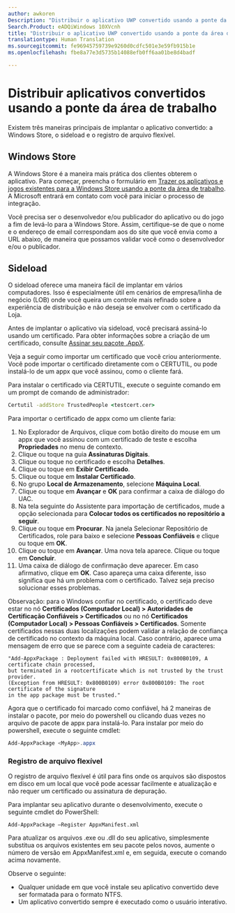 ```yaml
---
author: awkoren
Description: "Distribuir o aplicativo UWP convertido usando a ponte da área de trabalho para UWP"
Search.Product: eADQiWindows 10XVcnh
title: "Distribuir o aplicativo UWP convertido usando a ponte da área de trabalho para UWP"
translationtype: Human Translation
ms.sourcegitcommit: fe96945759739e9260d0cdfc501e3e59fb915b1e
ms.openlocfilehash: fbe8a77e3d5735b14088efb0ff6aa01be8d4badf

---
```


# Distribuir aplicativos convertidos usando a ponte da área de trabalho

Existem três maneiras principais de implantar o aplicativo convertido: a Windows Store, o sideload e o registro de arquivo flexível.  

## Windows Store

A Windows Store é a maneira mais prática dos clientes obterem o aplicativo. Para começar, preencha o formulário em [Trazer os aplicativos e jogos existentes para a Windows Store usando a ponte da área de trabalho](https://developer.microsoft.com/windows/projects/campaigns/desktop-bridge). A Microsoft entrará em contato com você para iniciar o processo de integração. 

Você precisa ser o desenvolvedor e/ou publicador do aplicativo ou do jogo a fim de levá-lo para a Windows Store. Assim, certifique-se de que o nome e o endereço de email correspondam aos do site que você envia como a URL abaixo, de maneira que possamos validar você como o desenvolvedor e/ou o publicador.

## Sideload

O sideload oferece uma maneira fácil de implantar em vários computadores. Isso é especialmente útil em cenários de empresa/linha de negócio (LOB) onde você queira um controle mais refinado sobre a experiência de distribuição e não deseja se envolver com o certificado da Loja.

Antes de implantar o aplicativo via sideload, você precisará assiná-lo usando um certificado. Para obter informações sobre a criação de um certificado, consulte [Assinar seu pacote .AppX](https://msdn.microsoft.com/windows/uwp/porting/desktop-to-uwp-run-desktop-app-converter#deploy-your-converted-appx). 

Veja a seguir como importar um certificado que você criou anteriormente. Você pode importar o certificado diretamente com o CERTUTIL, ou pode instalá-lo de um appx que você assinou, como o cliente fará. 

Para instalar o certificado via CERTUTIL, execute o seguinte comando em um prompt de comando de administrador:

```cmd
Certutil -addStore TrustedPeople <testcert.cer>
```

Para importar o certificado de appx como um cliente faria:

1.  No Explorador de Arquivos, clique com botão direito do mouse em um appx que você assinou com um certificado de teste e escolha **Propriedades** no menu de contexto.
2.  Clique ou toque na guia **Assinaturas Digitais**.
3.  Clique ou toque no certificado e escolha **Detalhes**.
4.  Clique ou toque em **Exibir Certificado**.
5.  Clique ou toque em **Instalar Certificado**.
6.  No grupo **Local de Armazenamento**, selecione **Máquina Local**.
7.  Clique ou toque em **Avançar** e **OK** para confirmar a caixa de diálogo do UAC.
8.  Na tela seguinte do Assistente para importação de certificados, mude a opção selecionada para **Colocar todos os certificados no repositório a seguir**.
9.  Clique ou toque em **Procurar**. Na janela Selecionar Repositório de Certificados, role para baixo e selecione **Pessoas Confiáveis** e clique ou toque em **OK**.
10. Clique ou toque em **Avançar**. Uma nova tela aparece. Clique ou toque em **Concluir**.
11. Uma caixa de diálogo de confirmação deve aparecer. Em caso afirmativo, clique em **OK**. Caso apareça uma caixa diferente, isso significa que há um problema com o certificado. Talvez seja preciso solucionar esses problemas.

Observação: para o Windows confiar no certificado, o certificado deve estar no nó **Certificados (Computador Local) > Autoridades de Certificação Confiáveis > Certificados** ou no nó **Certificados (Computador Local) > Pessoas Confiáveis > Certificados**. Somente certificados nessas duas localizações podem validar a relação de confiança de certificado no contexto da máquina local. Caso contrário, aparece uma mensagem de erro que se parece com a seguinte cadeia de caracteres:

```CMD
"Add-AppxPackage : Deployment failed with HRESULT: 0x800B0109, A certificate chain processed,
but terminated in a rootcertificate which is not trusted by the trust provider.
(Exception from HRESULT: 0x800B0109) error 0x800B0109: The root certificate of the signature
in the app package must be trusted."
```

Agora que o certificado foi marcado como confiável, há 2 maneiras de instalar o pacote, por meio do powershell ou clicando duas vezes no arquivo de pacote de appx para instalá-lo.  Para instalar por meio do powershell, execute o seguinte cmdlet:

```powershell
Add-AppxPackage <MyApp>.appx
```

### Registro de arquivo flexível

O registro de arquivo flexível é útil para fins onde os arquivos são dispostos em disco em um local que você pode acessar facilmente e atualização e não requer um certificado ou assinatura de depuração.  

Para implantar seu aplicativo durante o desenvolvimento, execute o seguinte cmdlet do PowerShell: 

```Add-AppxPackage –Register AppxManifest.xml```

Para atualizar os arquivos .exe ou .dll do seu aplicativo, simplesmente substitua os arquivos existentes em seu pacote pelos novos, aumente o número de versão em AppxManifest.xml e, em seguida, execute o comando acima novamente.

Observe o seguinte: 

* Qualquer unidade em que você instale seu aplicativo convertido deve ser formatada para o formato NTFS.
* Um aplicativo convertido sempre é executado como o usuário interativo.


<!--HONumber=Nov16_HO1-->


